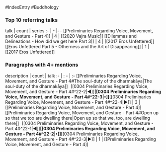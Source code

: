 #IndexEntry #Buddhology

### Top 10 referring talks
talk | count | series
:- | - |: -
[[Preliminaries Regarding Voice, Movement, and Gesture - Part 4]] | 4 | [[2020 Vajra Music]]
[[Dilemmas and Delineations - How did we get here Part 3]] | 4 | [[2017 Eros Unfettered]]
[[Eros Unfettered Part 5 - Otherness and the Art of Disappearing]] | 1 | [[2017 Eros Unfettered]]

### Paragraphs with 4+ mentions
description | count | talk
:- | : - | :-
[[Preliminaries Regarding Voice, Movement, and Gesture - Part 4#The soul-duty of the dharmakāya\|The soul-duty of the dharmakāya]] &nbsp;&nbsp;[[0304 Preliminaries Regarding Voice, Movement, and Gesture - Part 4#^22-2\|◀]]**[[0304 Preliminaries Regarding Voice, Movement, and Gesture - Part 4#^22-3\|•]]**[[0304 Preliminaries Regarding Voice, Movement, and Gesture - Part 4#^22-4\|▶]] | 3 | [[Preliminaries Regarding Voice, Movement, and Gesture - Part 4]]
[[Preliminaries Regarding Voice, Movement, and Gesture - Part 4#Open up so that we too are dwelling there\|Open up so that we, too, are dwelling there]] &nbsp;&nbsp;[[0304 Preliminaries Regarding Voice, Movement, and Gesture - Part 4#^22-1\|◀]]**[[0304 Preliminaries Regarding Voice, Movement, and Gesture - Part 4#^22-2\|•]]**[[0304 Preliminaries Regarding Voice, Movement, and Gesture - Part 4#^22-3\|▶]] | 1 | [[Preliminaries Regarding Voice, Movement, and Gesture - Part 4]]

